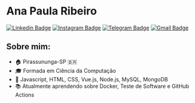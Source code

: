 # Ana Paula Ribeiro

[![Linkedin Badge](https://img.shields.io/badge/LinkedIn-0077B5?style=for-the-badge&logo=linkedin&logoColor=white)](https://www.linkedin.com/in/anapaulaar/)
[![Instagram Badge](https://img.shields.io/badge/Instagram-E4405F?style=for-the-badge&logo=instagram&logoColor=white)](https://www.instagram.com/anapaulasf_ar/)
[![Telegram Badge](https://img.shields.io/badge/Telegram-2CA5E0?style=for-the-badge&logo=telegram&logoColor=white)](https://t.me/Anapaulasf)
[![Gmail Badge](https://img.shields.io/badge/Gmail-D14836?style=for-the-badge&logo=gmail&logoColor=white)](mailto:almeidaribeiroanapaula@gmail.com)

## Sobre mim:
- :house: Pirassununga-SP :brazil:
- :mortar_board: Formada em Ciência da Computação
- :palm_tree: Javascript, HTML, CSS, Vue.js, Node.js, MySQL, MongoDB
- :books: Atualmente aprendendo sobre Docker, Teste de Software e GitHub Actions
